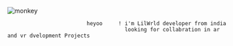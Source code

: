 ![monkey](https://github.com/Lil-Wrld-07/Lil-Wrld-07/assets/136846350/d5d5660a-6b28-4dc1-b2d3-d353dd0b5762)

                                   
                             heyoo     ! i'm LilWrld developer from india
                                         looking for collabration in ar and vr dvelopment Projects
